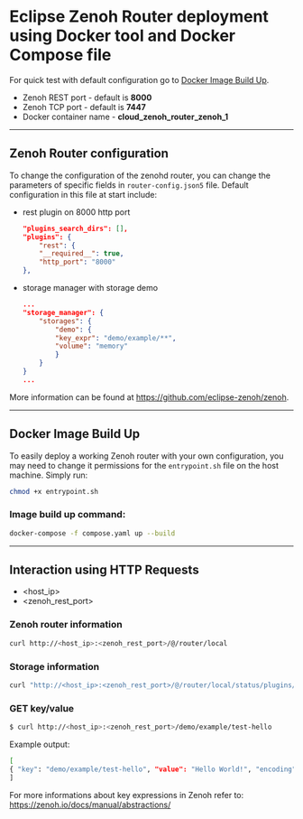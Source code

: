 # Eclipse Zenoh Router deployment using Docker tool and Docker Compose file
For quick test with default configuration go to [Docker Image Build Up](#docker-image-build-up).

- Zenoh REST port - default is **8000**
- Zenoh TCP port - default is **7447**
- Docker container name - **cloud_zenoh_router_zenoh_1**



***
## Zenoh Router configuration 
To change the configuration of the zenohd router, you can change the parameters of specific fields in
`router-config.json5` file. Default configuration in this file at start include:
- rest plugin on 8000 http port
    ```json
    "plugins_search_dirs": [],                 
    "plugins": {                               
        "rest": {                                
        "__required__": true,                  
        "http_port": "8000"                    
    },
    ```
- storage manager with storage demo
    ```json
    ...
    "storage_manager": {                       
        "storages": {                           
            "demo": {                            
            "key_expr": "demo/example/**",     
            "volume": "memory"                 
            }                                    
        }                                      
    }
    ...
    ```

More information can be found at https://github.com/eclipse-zenoh/zenoh.

***
## Docker Image Build Up
To easily deploy a working Zenoh router with your own configuration, you may need to change it
permissions for the `entrypoint.sh` file on the host machine. Simply run:
```bash
chmod +x entrypoint.sh
```

### Image build up command:
```bash
docker-compose -f compose.yaml up --build
```

***
## Interaction using HTTP Requests
- <host_ip>
- <zenoh_rest_port>

### Zenoh router information
```bash
curl http://<host_ip>:<zenoh_rest_port>/@/router/local
```

### Storage information
```bash
curl "http://<host_ip>:<zenoh_rest_port>/@/router/local/status/plugins/storage_manager/storages/*"
```

### GET key/value
```bash
$ curl http://<host_ip>:<zenoh_rest_port>/demo/example/test-hello
```
Example output:
```bash
[
{ "key": "demo/example/test-hello", "value": "Hello World!", "encoding": "text/plain", "time": "2024-01-18T12:35:37.781402476Z/678ef664139c1214c3ba3844b5542b08" }
]
```
For more informations about key expressions in Zenoh refer to: 
https://zenoh.io/docs/manual/abstractions/

